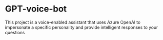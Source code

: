 # GPT-voice-bot
This project is a voice-enabled assistant that uses Azure OpenAI to impersonate a specific personality and provide intelligent responses to your questions
